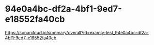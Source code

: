 # 94e0a4bc-df2a-4bf1-9ed7-e18552fa40cb
https://sonarcloud.io/summary/overall?id=examly-test_94e0a4bc-df2a-4bf1-9ed7-e18552fa40cb
